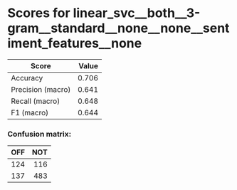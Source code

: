 # Scores for linear_svc__both__3-gram__standard__none__none__sentiment_features__none
|      Score      |Value|
|-----------------|----:|
|Accuracy         |0.706|
|Precision (macro)|0.641|
|Recall (macro)   |0.648|
|F1 (macro)       |0.644|

### Confusion matrix:
|OFF|NOT|
|--:|--:|
|124|116|
|137|483|
